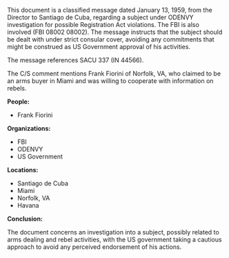 This document is a classified message dated January 13, 1959, from the Director to Santiago de Cuba, regarding a subject under ODENVY investigation for possible Registration Act violations. The FBI is also involved (FBI 08002 08002). The message instructs that the subject should be dealt with under strict consular cover, avoiding any commitments that might be construed as US Government approval of his activities.

The message references SACU 337 (IN 44566).

The C/S comment mentions Frank Fiorini of Norfolk, VA, who claimed to be an arms buyer in Miami and was willing to cooperate with information on rebels.

**People:**

*   Frank Fiorini

**Organizations:**

*   FBI
*   ODENVY
*   US Government

**Locations:**

*   Santiago de Cuba
*   Miami
*   Norfolk, VA
*   Havana

**Conclusion:**

The document concerns an investigation into a subject, possibly related to arms dealing and rebel activities, with the US government taking a cautious approach to avoid any perceived endorsement of his actions.
